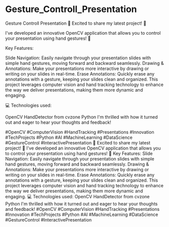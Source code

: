 # Gesture_Controll_Presentation
Gesture Controll Presentation
🚀 Excited to share my latest project! 🚀

I've developed an innovative OpenCV application that allows you to control your presentation using hand gestures! 🙌

Key Features:

Slide Navigation: Easily navigate through your presentation slides with simple hand gestures, moving forward and backward seamlessly.
Drawing & Annotations: Make your presentations more interactive by drawing or writing on your slides in real-time.
Erase Annotations: Quickly erase any annotations with a gesture, keeping your slides clean and organized.
This project leverages computer vision and hand tracking technology to enhance the way we deliver presentations, making them more dynamic and engaging.

💻 Technologies used:

OpenCV
HandDetector from cvzone
Python
I'm thrilled with how it turned out and eager to hear your thoughts and feedback!

#OpenCV #ComputerVision #HandTracking #Presentations #Innovation #TechProjects #Python #AI #MachineLearning #DataScience #GestureControl #InteractivePresentation
🚀 Excited to share my latest project! 🚀 I've developed an innovative OpenCV application that allows you to control your presentation using hand gestures! 🙌 Key Features: Slide Navigation: Easily navigate through your presentation slides with simple hand gestures, moving forward and backward seamlessly. Drawing & Annotations: Make your presentations more interactive by drawing or writing on your slides in real-time. Erase Annotations: Quickly erase any annotations with a gesture, keeping your slides clean and organized. This project leverages computer vision and hand tracking technology to enhance the way we deliver presentations, making them more dynamic and engaging. 💻 Technologies used: OpenCV HandDetector from cvzone Python I'm thrilled with how it turned out and eager to hear your thoughts and feedback! #OpenCV #ComputerVision #HandTracking #Presentations #Innovation #TechProjects #Python #AI #MachineLearning #DataScience #GestureControl #InteractivePresentation
